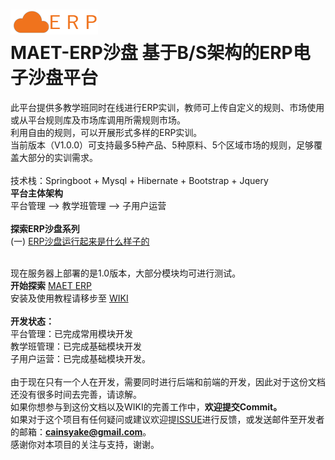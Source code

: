 
![](https://raw.githubusercontent.com/cainsyake/erp/master/src/main/resources/static/images/logo.png)
<br>
MAET-ERP沙盘 基于B/S架构的ERP电子沙盘平台
===
此平台提供多教学班同时在线进行ERP实训，教师可上传自定义的规则、市场使用或从平台规则库及市场库调用所需规则市场。<br>
利用自由的规则，可以开展形式多样的ERP实训。<br>
当前版本（V1.0.0）可支持最多5种产品、5种原料、5个区域市场的规则，足够覆盖大部分的实训需求。
<br><br>
技术栈：Springboot + Mysql + Hibernate + Bootstrap + Jquery
<br>
**平台主体架构**<br>
平台管理 --> 教学班管理 --> 子用户运营
<br><br>
**探索ERP沙盘系列**<br>
(一) [ERP沙盘运行起来是什么样子的](https://cainsyake.github.io/2017/09/11/ERP%E6%B2%99%E7%9B%98%E8%BF%90%E8%A1%8C%E8%B5%B7%E6%9D%A5%E6%98%AF%E4%BB%80%E4%B9%88%E6%A0%B7%E5%AD%90%E7%9A%84/)<br><br>

现在服务器上部署的是1.0版本，大部分模块均可进行测试。<br>
**开始探索** [MAET ERP](http://erp.cainsyake.com.cn)<br>
安装及使用教程请移步至 [WIKI](https://github.com/cainsyake/erp/wiki)
<br><br>
**开发状态：**<br>
平台管理：已完成常用模块开发<br>
教学班管理：已完成基础模块开发<br>
子用户运营：已完成基础模块开发。
<br><br>
由于现在只有一个人在开发，需要同时进行后端和前端的开发，因此对于这份文档还没有很多时间去完善，请谅解。<br>
如果你想参与到这份文档以及WIKI的完善工作中，**欢迎提交Commit。**<br>
如果对于这个项目有任何疑问或建议欢迎提[ISSUE](https://github.com/cainsyake/erp/issues/new)进行反馈，或发送邮件至开发者的邮箱：**cainsyake@gmail.com**。<br>
感谢你对本项目的关注与支持，谢谢。
